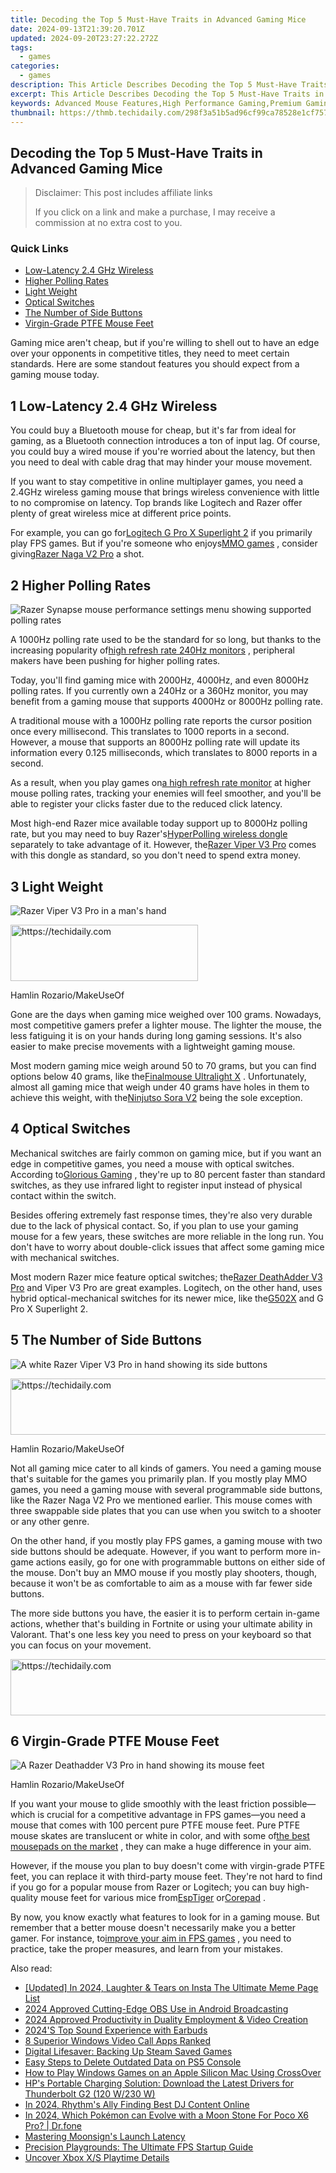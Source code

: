 ```yaml
---
title: Decoding the Top 5 Must-Have Traits in Advanced Gaming Mice
date: 2024-09-13T21:39:20.701Z
updated: 2024-09-20T23:27:22.272Z
tags:
  - games
categories:
  - games
description: This Article Describes Decoding the Top 5 Must-Have Traits in Advanced Gaming Mice
excerpt: This Article Describes Decoding the Top 5 Must-Have Traits in Advanced Gaming Mice
keywords: Advanced Mouse Features,High Performance Gaming,Premium Gaming Accessories,Ultimate Gaming Experience,Pro-Gamer Tools,Elite Mice Designs,Top Gaming Tech
thumbnail: https://thmb.techidaily.com/298f3a51b5ad96cf99ca78528e1cf7576a8f7bf919402e8696c70895bc723b47.jpg
---
```


## Decoding the Top 5 Must-Have Traits in Advanced Gaming Mice

>  Disclaimer: This post includes affiliate links
>
>  If you click on a link and make a purchase, I may receive a commission at no extra cost to you.
>

### Quick Links

* [Low-Latency 2.4 GHz Wireless](#low-latency-2-4-ghz-wireless)
* [Higher Polling Rates](#higher-polling-rates)
* [Light Weight](#light-weight)
* [Optical Switches](#optical-switches)
* [The Number of Side Buttons](#the-number-of-side-buttons)
* [Virgin-Grade PTFE Mouse Feet](#virgin-grade-ptfe-mouse-feet)

 Gaming mice aren't cheap, but if you're willing to shell out to have an edge over your opponents in competitive titles, they need to meet certain standards. Here are some standout features you should expect from a gaming mouse today.

## 1 Low-Latency 2.4 GHz Wireless

 You could buy a Bluetooth mouse for cheap, but it's far from ideal for gaming, as a Bluetooth connection introduces a ton of input lag. Of course, you could buy a wired mouse if you're worried about the latency, but then you need to deal with cable drag that may hinder your mouse movement.

 If you want to stay competitive in online multiplayer games, you need a 2.4GHz wireless gaming mouse that brings wireless convenience with little to no compromise on latency. Top brands like Logitech and Razer offer plenty of great wireless mice at different price points.

 For example, you can go for[Logitech G Pro X Superlight 2](https://www.amazon.com/Logitech-Superlight-Lightspeed-Lightweight-Programmable/dp/B09NBWQDKX?th=1&tag=makeusw-20&ascsubtag=UUmuoUeUpU2032360&asc%5Frefurl=https%3A%2F%2Fwww.makeuseof.com%2Fgaming-mouse-unique-features%2F&asc%5Fcampaign=Evergreen) if you primarily play FPS games. But if you're someone who enjoys[MMO games](https://www.makeuseof.com/what-are-mmo-games/) , consider giving[Razer Naga V2 Pro](https://www.amazon.com/Razer-Naga-Wireless-Gaming-Mouse/dp/B0BGJTLFN5/?tag=makeusw-20&ascsubtag=UUmuoUeUpU2032360&asc%5Frefurl=https%3A%2F%2Fwww.makeuseof.com%2Fgaming-mouse-unique-features%2F&asc%5Fcampaign=Evergreen) a shot.

## 2 Higher Polling Rates

![Razer Synapse mouse performance settings menu showing supported polling rates](https://static1.makeuseofimages.com/wordpress/wp-content/uploads/2024/05/razer-synapse-mouse-performance-settings-menu-showing-supported-polling-rates.png)

 A 1000Hz polling rate used to be the standard for so long, but thanks to the increasing popularity of[high refresh rate 240Hz monitors](https://www.makeuseof.com/affordable-240hz-monitors/) , peripheral makers have been pushing for higher polling rates.

 Today, you'll find gaming mice with 2000Hz, 4000Hz, and even 8000Hz polling rates. If you currently own a 240Hz or a 360Hz monitor, you may benefit from a gaming mouse that supports 4000Hz or 8000Hz polling rate.

 A traditional mouse with a 1000Hz polling rate reports the cursor position once every millisecond. This translates to 1000 reports in a second. However, a mouse that supports an 8000Hz polling rate will update its information every 0.125 milliseconds, which translates to 8000 reports in a second.

 As a result, when you play games on[a high refresh rate monitor](https://www.makeuseof.com/tag/60hz-vs-144hz/) at higher mouse polling rates, tracking your enemies will feel smoother, and you'll be able to register your clicks faster due to the reduced click latency.

 Most high-end Razer mice available today support up to 8000Hz polling rate, but you may need to buy Razer's[HyperPolling wireless dongle](https://www.amazon.com/Generic-Razer-HyperPolling-Wireless-Dongle/dp/B0BTZRTX96/?tag=makeusw-20&ascsubtag=UUmuoUeUpU2032360&asc%5Frefurl=https%3A%2F%2Fwww.makeuseof.com%2Fgaming-mouse-unique-features%2F&asc%5Fcampaign=Evergreen) separately to take advantage of it. However, the[Razer Viper V3 Pro](https://www.amazon.com/Razer-Viper-Wireless-Esports-Gaming/dp/B0CW25XR5S/?th=1&tag=makeusw-20&ascsubtag=UUmuoUeUpU2032360&asc%5Frefurl=https%3A%2F%2Fwww.makeuseof.com%2Fgaming-mouse-unique-features%2F&asc%5Fcampaign=Evergreen) comes with this dongle as standard, so you don't need to spend extra money.

## 3 Light Weight

![Razer Viper V3 Pro in a man's hand](https://static1.makeuseofimages.com/wordpress/wp-content/uploads/wm/2024/05/razer-viper-v3-pro-in-a-man-s-hand.jpg)

<!-- affiliate ads begin -->
<a href="https://aligracehair.sjv.io/c/5597632/1918714/19272" target="_top" id="1918714">
  <img src="//a.impactradius-go.com/display-ad/19272-1918714" border="0" alt="https://techidaily.com" width="300" height="90"/>
</a>
<img height="0" width="0" src="https://aligracehair.sjv.io/i/5597632/1918714/19272" style="position:absolute;visibility:hidden;" border="0" />
<!-- affiliate ads end -->

 Hamlin Rozario/MakeUseOf

 Gone are the days when gaming mice weighed over 100 grams. Nowadays, most competitive gamers prefer a lighter mouse. The lighter the mouse, the less fatiguing it is on your hands during long gaming sessions. It's also easier to make precise movements with a lightweight gaming mouse.

 Most modern gaming mice weigh around 50 to 70 grams, but you can find options below 40 grams, like the[Finalmouse Ultralight X](https://finalmouse.com/products/ultralightx) . Unfortunately, almost all gaming mice that weigh under 40 grams have holes in them to achieve this weight, with the[Ninjutso Sora V2](https://ninjutso.com/products/ninjutso-sora-v2) being the sole exception.

## 4 Optical Switches

 Mechanical switches are fairly common on gaming mice, but if you want an edge in competitive games, you need a mouse with optical switches. According to[Glorious Gaming](https://www.gloriousgaming.com/blogs/resources/pro-mice-series-optical-switches-explained) , they're up to 80 percent faster than standard switches, as they use infrared light to register input instead of physical contact within the switch.

 Besides offering extremely fast response times, they're also very durable due to the lack of physical contact. So, if you plan to use your gaming mouse for a few years, these switches are more reliable in the long run. You don't have to worry about double-click issues that affect some gaming mice with mechanical switches.

 Most modern Razer mice feature optical switches; the[Razer DeathAdder V3 Pro](https://www.amazon.com/Razer-DeathAdder-Wireless-Gaming-Mouse/dp/B0B6XZLNHQ/?tag=makeusw-20&ascsubtag=UUmuoUeUpU2032360&asc%5Frefurl=https%3A%2F%2Fwww.makeuseof.com%2Fgaming-mouse-unique-features%2F&asc%5Fcampaign=Evergreen) and Viper V3 Pro are great examples. Logitech, on the other hand, uses hybrid optical-mechanical switches for its newer mice, like the[G502X](https://www.amazon.com/Logitech-Lightspeed-Wireless-Gaming-Mouse/dp/B092CRH1RX/?tag=makeusw-20&ascsubtag=UUmuoUeUpU2032360&asc%5Frefurl=https%3A%2F%2Fwww.makeuseof.com%2Fgaming-mouse-unique-features%2F&asc%5Fcampaign=Evergreen) and G Pro X Superlight 2.

## 5 The Number of Side Buttons

![A white Razer Viper V3 Pro in hand showing its side buttons](https://static1.makeuseofimages.com/wordpress/wp-content/uploads/wm/2024/05/a-white-razer-viper-v3-pro-in-hand-showing-its-side-buttons.jpg)

<!-- affiliate ads begin -->
<a href="https://imp.i357552.net/c/5597632/1001453/11832" target="_top" id="1001453">
  <img src="//a.impactradius-go.com/display-ad/11832-1001453" border="0" alt="https://techidaily.com" width="728" height="90"/>
</a>
<img height="0" width="0" src="https://imp.i357552.net/i/5597632/1001453/11832" style="position:absolute;visibility:hidden;" border="0" />
<!-- affiliate ads end -->

 Hamlin Rozario/MakeUseOf

 Not all gaming mice cater to all kinds of gamers. You need a gaming mouse that's suitable for the games you primarily plan. If you mostly play MMO games, you need a gaming mouse with several programmable side buttons, like the Razer Naga V2 Pro we mentioned earlier. This mouse comes with three swappable side plates that you can use when you switch to a shooter or any other genre.

 On the other hand, if you mostly play FPS games, a gaming mouse with two side buttons should be adequate. However, if you want to perform more in-game actions easily, go for one with programmable buttons on either side of the mouse. Don't buy an MMO mouse if you mostly play shooters, though, because it won't be as comfortable to aim as a mouse with far fewer side buttons.

 The more side buttons you have, the easier it is to perform certain in-game actions, whether that's building in Fortnite or using your ultimate ability in Valorant. That's one less key you need to press on your keyboard so that you can focus on your movement.

<!-- affiliate ads begin -->
<a href="https://appsumo.8odi.net/c/5597632/2082520/7443" target="_top" id="2082520">
  <img src="//a.impactradius-go.com/display-ad/7443-2082520" border="0" alt="https://techidaily.com" width="728" height="90"/>
</a>
<img height="0" width="0" src="https://appsumo.8odi.net/i/5597632/2082520/7443" style="position:absolute;visibility:hidden;" border="0" />
<!-- affiliate ads end -->

## 6 Virgin-Grade PTFE Mouse Feet

![A Razer Deathadder V3 Pro in hand showing its mouse feet](https://static1.makeuseofimages.com/wordpress/wp-content/uploads/wm/2024/05/a-razer-deathadder-v3-pro-in-hand-showing-its-mouse-feet.jpg)

 Hamlin Rozario/MakeUseOf

 If you want your mouse to glide smoothly with the least friction possible—which is crucial for a competitive advantage in FPS games—you need a mouse that comes with 100 percent pure PTFE mouse feet. Pure PTFE mouse skates are translucent or white in color, and with some of[the best mousepads on the market](https://www.makeuseof.com/best-mouse-pads-gamers/) , they can make a huge difference in your aim.

 However, if the mouse you plan to buy doesn't come with virgin-grade PTFE feet, you can replace it with third-party mouse feet. They're not hard to find if you go for a popular mouse from Razer or Logitech; you can buy high-quality mouse feet for various mice from[EspTiger](https://www.esptiger.com/) or[Corepad](https://corepad.com/) .

 By now, you know exactly what features to look for in a gaming mouse. But remember that a better mouse doesn't necessarily make you a better gamer. For instance, to[improve your aim in FPS games](https://www.makeuseof.com/tips-to-improve-aim-in-fps-games/) , you need to practice, take the proper measures, and learn from your mistakes.

<ins class="adsbygoogle"
     style="display:block"
     data-ad-format="autorelaxed"
     data-ad-client="ca-pub-7571918770474297"
     data-ad-slot="1223367746"></ins>

<ins class="adsbygoogle"
     style="display:block"
     data-ad-client="ca-pub-7571918770474297"
     data-ad-slot="8358498916"
     data-ad-format="auto"
     data-full-width-responsive="true"></ins>

<span class="atpl-alsoreadstyle">Also read:</span>
<div><ul>
<li><a href="https://instagram-videos.techidaily.com/updated-in-2024-laughter-and-tears-on-insta-the-ultimate-meme-page-list/"><u>[Updated] In 2024, Laughter & Tears on Insta The Ultimate Meme Page List</u></a></li>
<li><a href="https://desktop-recording.techidaily.com/2024-approved-cutting-edge-obs-use-in-android-broadcasting/"><u>2024 Approved Cutting-Edge OBS Use in Android Broadcasting</u></a></li>
<li><a href="https://youtube-webster.techidaily.com/approved-productivity-in-duality-employment-and-video-creation/"><u>2024 Approved Productivity in Duality Employment & Video Creation</u></a></li>
<li><a href="https://buynow-info.techidaily.com/2024s-top-sound-experience-with-earbuds/"><u>2024'S Top Sound Experience with Earbuds</u></a></li>
<li><a href="https://desktop-recording.techidaily.com/8-superior-windows-video-call-apps-ranked/"><u>8 Superior Windows Video Call Apps Ranked</u></a></li>
<li><a href="https://games-able.techidaily.com/digital-lifesaver-backing-up-steam-saved-games/"><u>Digital Lifesaver: Backing Up Steam Saved Games</u></a></li>
<li><a href="https://games-able.techidaily.com/easy-steps-to-delete-outdated-data-on-ps5-console/"><u>Easy Steps to Delete Outdated Data on PS5 Console</u></a></li>
<li><a href="https://games-able.techidaily.com/how-to-play-windows-games-on-an-apple-silicon-mac-using-crossover/"><u>How to Play Windows Games on an Apple Silicon Mac Using CrossOver</u></a></li>
<li><a href="https://hardware-help.techidaily.com/hps-portable-charging-solution-download-the-latest-drivers-for-thunderbolt-g2-120-w230-w/"><u>HP's Portable Charging Solution: Download the Latest Drivers for Thunderbolt G2 (120 W/230 W)</u></a></li>
<li><a href="https://youtube-web.techidaily.com/24-rhythms-ally-finding-best-dj-content-online/"><u>In 2024, Rhythm's Ally Finding Best DJ Content Online</u></a></li>
<li><a href="https://pokemon-go-android.techidaily.com/in-2024-which-pokemon-can-evolve-with-a-moon-stone-for-poco-x6-pro-drfone-by-drfone-virtual-android/"><u>In 2024, Which Pokémon can Evolve with a Moon Stone For Poco X6 Pro? | Dr.fone</u></a></li>
<li><a href="https://games-able.techidaily.com/mastering-moonsigns-launch-latency/"><u>Mastering Moonsign's Launch Latency</u></a></li>
<li><a href="https://games-able.techidaily.com/precision-playgrounds-the-ultimate-fps-startup-guide/"><u>Precision Playgrounds: The Ultimate FPS Startup Guide</u></a></li>
<li><a href="https://games-able.techidaily.com/uncover-xbox-xs-playtime-details/"><u>Uncover Xbox X/S Playtime Details</u></a></li>
</ul></div>

